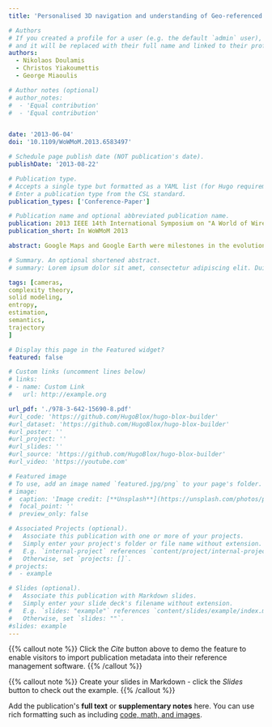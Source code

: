 ```yaml
---
title: 'Personalised 3D navigation and understanding of Geo-referenced Scenes'

# Authors
# If you created a profile for a user (e.g. the default `admin` user), write the username (folder name) here
# and it will be replaced with their full name and linked to their profile.
authors:
  - Nikolaos Doulamis
  - Christos Yiakoumettis
  - George Miaoulis

# Author notes (optional)
# author_notes:
#  - 'Equal contribution'
#  - 'Equal contribution'


date: '2013-06-04'
doi: '10.1109/WoWMoM.2013.6583497'

# Schedule page publish date (NOT publication's date).
publishDate: '2013-08-22'

# Publication type.
# Accepts a single type but formatted as a YAML list (for Hugo requirements).
# Enter a publication type from the CSL standard.
publication_types: ['Conference-Paper']

# Publication name and optional abbreviated publication name.
publication: 2013 IEEE 14th International Symposium on "A World of Wireless, Mobile and Multimedia Networks"
publication_short: In WoWMoM 2013

abstract: Google Maps and Google Earth were milestones in the evolution of Geographic Information Systems (GIS). A new era of 3D virtual geo-referenced worlds began. The need of exploration and creation personalized virtual tours is imperative. This work implements a best viewing algorithm for presenting a 3D model by considering both semantic and geometric features of the 3D model. The camera trajectory is estimated by respecting the user's preferences using a personalized entropy-based measurement. Moreover, the camera speed is adjusted properly based on the complexity of the projected view of the model.

# Summary. An optional shortened abstract.
# summary: Lorem ipsum dolor sit amet, consectetur adipiscing elit. Duis posuere tellus ac convallis placerat. Proin tincidunt magna sed ex sollicitudin condimentum.

tags: [cameras,
complexity theory,
solid modeling,
entropy,
estimation,
semantics,
trajectory
]

# Display this page in the Featured widget?
featured: false

# Custom links (uncomment lines below)
# links:
# - name: Custom Link
#   url: http://example.org

url_pdf: './978-3-642-15690-8.pdf'
#url_code: 'https://github.com/HugoBlox/hugo-blox-builder'
#url_dataset: 'https://github.com/HugoBlox/hugo-blox-builder'
#url_poster: ''
#url_project: ''
#url_slides: ''
#url_source: 'https://github.com/HugoBlox/hugo-blox-builder'
#url_video: 'https://youtube.com'

# Featured image
# To use, add an image named `featured.jpg/png` to your page's folder.
# image:
#  caption: 'Image credit: [**Unsplash**](https://unsplash.com/photos/pLCdAaMFLTE)'
#  focal_point: ''
#  preview_only: false

# Associated Projects (optional).
#   Associate this publication with one or more of your projects.
#   Simply enter your project's folder or file name without extension.
#   E.g. `internal-project` references `content/project/internal-project/index.md`.
#   Otherwise, set `projects: []`.
# projects:
#  - example

# Slides (optional).
#   Associate this publication with Markdown slides.
#   Simply enter your slide deck's filename without extension.
#   E.g. `slides: "example"` references `content/slides/example/index.md`.
#   Otherwise, set `slides: ""`.
#slides: example
---
```


{{% callout note %}}
Click the _Cite_ button above to demo the feature to enable visitors to import publication metadata into their reference management software.
{{% /callout %}}

{{% callout note %}}
Create your slides in Markdown - click the _Slides_ button to check out the example.
{{% /callout %}}

Add the publication's **full text** or **supplementary notes** here. You can use rich formatting such as including [code, math, and images](https://docs.hugoblox.com/content/writing-markdown-latex/).
